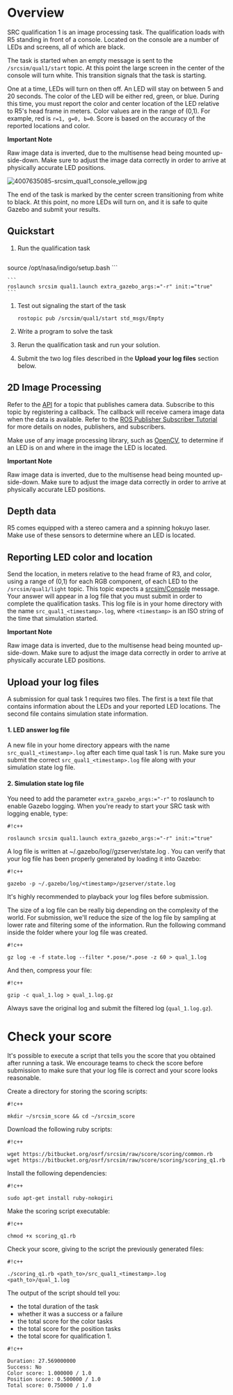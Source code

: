 # Overview

SRC qualification 1 is an image processing task. The qualification loads with R5 standing in front of a console. Located on the console are a number of LEDs and screens, all of which are black. 

The task is started when an empty message is sent to the `/srcsim/qual1/start` topic. At this point the large screen in the center of the console will turn white. This transition signals that the task is starting.

One at a time, LEDs will turn on then off. An LED will stay on between 5 and 20 seconds. The color of the LED will be either red, green, or blue. During this time, you must report the color and center location of the LED relative to R5's head frame in meters. Color values are in the range of (0,1). For example, red is `r=1, g=0, b=0`. Score is based on the accuracy of the reported locations and color.

**Important Note**

Raw image data is inverted, due to the multisense head being mounted up-side-down. Make sure to adjust the image data correctly in order to arrive at physically accurate LED positions.


![4007635085-srcsim_qual1_console_yellow.jpg](https://bitbucket.org/repo/xEbAAe/images/3389508772-4007635085-srcsim_qual1_console_yellow.jpg)

The end of the task is marked by the center screen transitioning from white to black. At this point, no more LEDs will turn on, and it is safe to quite Gazebo and submit your results.

## Quickstart


1. Run the qualification task

    ```
source /opt/nasa/indigo/setup.bash
    ```

    ```
    roslaunch srcsim qual1.launch extra_gazebo_args:="-r" init:="true"
    ```

1. Test out signaling the start of the task

    ```
    rostopic pub /srcsim/qual1/start std_msgs/Empty
    ```

1. Write a program to solve the task

1. Rerun the qualification task and run your solution.

1. Submit the two log files described in the **Upload your log files** section below.

## 2D Image Processing

Refer to the [API](https://bitbucket.org/osrf/srcsim/wiki/api) for a topic that publishes camera data. Subscribe to this topic by registering a callback. The callback will receive camera image data when the data is available. Refer to the [ROS Publisher Subscriber Tutorial](http://wiki.ros.org/ROS/Tutorials/WritingPublisherSubscriber%28c%2B%2B%29) for more details on nodes, publishers, and subscribers.

Make use of any image processing library, such as [OpenCV](http://opencv.org), to determine if an LED is on and where in the image the LED is located.

**Important Note**

Raw image data is inverted, due to the multisense head being mounted up-side-down. Make sure to adjust the image data correctly in order to arrive at physically accurate LED positions.

## Depth data

R5 comes equipped with a stereo camera and a spinning hokuyo laser. Make use of these sensors to determine where an LED is located.

## Reporting LED color and location

Send the location, in meters relative to the head frame of R3, and color, using a range of (0,1) for each RGB component, of each LED to the `/srcsim/qual1/light` topic. This topic expects a [srcsim/Console](https://bitbucket.org/osrf/srcsim/src/56895b58f7654df5a54934c562591020a558fde7/msg/Console.msg?at=default&fileviewer=file-view-default) message. Your answer will appear in a log file that you must submit in order to complete the qualification tasks. This log file is in your home directory with the name `src_qual1_<timestamp>.log`, where `<timestamp>` is an ISO string of the time that simulation started.

**Important Note**

Raw image data is inverted, due to the multisense head being mounted up-side-down. Make sure to adjust the image data correctly in order to arrive at physically accurate LED positions.


## Upload your log files

A submission for qual task 1 requires two files. The first is a text file that contains information about the LEDs and your reported LED locations. The second file contains simulation state information.

#### 1. LED answer log file

A new file in your home directory appears with the name `src_qual1_<timestamp>.log` after each time qual task 1 is run. Make sure you submit the correct `src_qual1_<timestamp>.log` file along with your simulation state log file.

#### 2. Simulation state log file

You need to add the parameter `extra_gazebo_args:="-r"` to roslaunch to enable Gazebo logging. When you're ready to start your SRC task with logging enable, type:


```
#!c++

roslaunch srcsim qual1.launch extra_gazebo_args:="-r" init:="true"
```

A log file is written at ~/.gazebo/log/<timestamp>/gzserver/state.log . You can verify that your log file has been properly generated by loading it into Gazebo:

```
#!c++

gazebo -p ~/.gazebo/log/<timestamp>/gzserver/state.log
```

It's highly recommended to playback your log files before submission.

The size of a log file can be really big depending on the complexity of the world. For submission, we'll reduce the size of the log file by sampling at lower rate and filtering some of the information. Run the following command inside the folder where your log file was created. 


```
#!c++

gz log -e -f state.log --filter *.pose/*.pose -z 60 > qual_1.log
```

And then, compress your file:

```
#!c++

gzip -c qual_1.log > qual_1.log.gz
```

Always save the original log and submit the filtered log (`qual_1.log.gz`).

# Check your score

It's possible to execute a script that tells you the score that you obtained after running a task. We encourage teams to check the score before submission to make sure that your log file is correct and your score looks reasonable.

Create a directory for storing the scoring scripts:


```
#!c++

mkdir ~/srcsim_score && cd ~/srcsim_score
```


Download the following ruby scripts:


```
#!c++

wget https://bitbucket.org/osrf/srcsim/raw/score/scoring/common.rb
wget https://bitbucket.org/osrf/srcsim/raw/score/scoring/scoring_q1.rb
```

Install the following dependencies:


```
#!c++

sudo apt-get install ruby-nokogiri
```


Make the scoring script executable:


```
#!c++

chmod +x scoring_q1.rb
```

Check your score, giving to the script the previously generated files:


```
#!c++

./scoring_q1.rb <path_to>/src_qual1_<timestamp>.log <path_to>/qual_1.log

```

The output of the script should tell you:

* the total duration of the task
* whether it was a success or a failure
* the total score for the color tasks
* the total score for the position tasks 
* the total score for qualification 1.


```
#!c++

Duration: 27.569000000
Success: No
Color score: 1.000000 / 1.0
Position score: 0.500000 / 1.0
Total score: 0.750000 / 1.0
```
